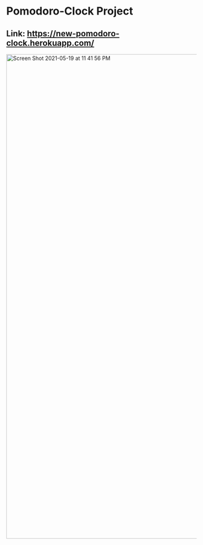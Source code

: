 # Pomodoro-Clock Project

## Link: https://new-pomodoro-clock.herokuapp.com/

<img width="1280" alt="Screen Shot 2021-05-19 at 11 41 56 PM" src="https://user-images.githubusercontent.com/66522023/118881478-cd8ffd80-b8fb-11eb-9dbc-c3a57e8f48be.png">
